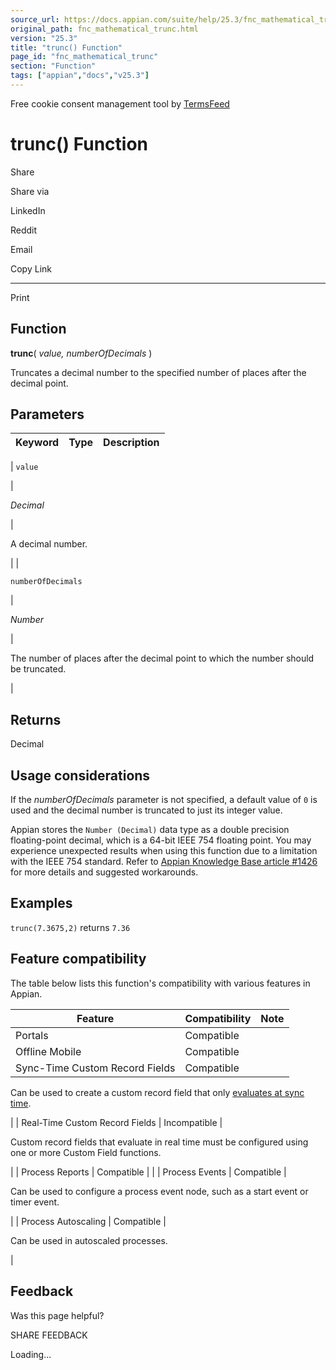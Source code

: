 ```yaml
---
source_url: https://docs.appian.com/suite/help/25.3/fnc_mathematical_trunc.html
original_path: fnc_mathematical_trunc.html
version: "25.3"
title: "trunc() Function"
page_id: "fnc_mathematical_trunc"
section: "Function"
tags: ["appian","docs","v25.3"]
---
```



Free cookie consent management tool by [TermsFeed](https://www.termsfeed.com/)

# trunc() Function

Share

Share via

LinkedIn

Reddit

Email

Copy Link

* * *

Print

## Function

**trunc**( _value, numberOfDecimals_ )

Truncates a decimal number to the specified number of places after the decimal point.

## Parameters

| Keyword | Type | Description |
| --- | --- | --- |
|
`value`

 |

_Decimal_

 |

A decimal number.

 |
|

`numberOfDecimals`

 |

_Number_

 |

The number of places after the decimal point to which the number should be truncated.

 |

## Returns

Decimal

## Usage considerations

If the _numberOfDecimals_ parameter is not specified, a default value of `0` is used and the decimal number is truncated to just its integer value.

Appian stores the `Number (Decimal)` data type as a double precision floating-point decimal, which is a 64-bit IEEE 754 floating point. You may experience unexpected results when using this function due to a limitation with the IEEE 754 standard. Refer to [Appian Knowledge Base article #1426](https://community.appian.com/support/w/kb/707/kb-1426-unexpected-results-on-decimal-calculations-and-rounding) for more details and suggested workarounds.

## Examples

`trunc(7.3675,2)` returns `7.36`

## Feature compatibility

The table below lists this function's compatibility with various features in Appian.

| Feature | Compatibility | Note |
| --- | --- | --- |
| Portals | Compatible |  |
| Offline Mobile | Compatible |  |
| Sync-Time Custom Record Fields | Compatible |
Can be used to create a custom record field that only [evaluates at sync time](custom-record-fields.html#prodlink-sync-time-evaluations).

 |
| Real-Time Custom Record Fields | Incompatible |

Custom record fields that evaluate in real time must be configured using one or more Custom Field functions.

 |
| Process Reports | Compatible |  |
| Process Events | Compatible |

Can be used to configure a process event node, such as a start event or timer event.

 |
| Process Autoscaling | Compatible |

Can be used in autoscaled processes.

 |

## Feedback

Was this page helpful?

SHARE FEEDBACK

Loading...